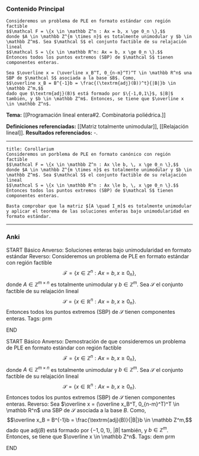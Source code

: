 ### Contenido Principal

```ad-theorem
Consideremos un problema de PLE en formato estándar con región factible
$$\mathcal F = \{x \in \mathbb Z^n : Ax = b, x \ge 0_n \},$$
donde $A \in \mathbb Z^{m \times n}$ es totalmente unimodular y $b \in \mathbb Z^m$. Sea $\mathcal S$ el conjunto factible de su relajación lineal
$$\mathcal S = \{x \in \mathbb R^n: Ax = b, x \ge 0_n \}.$$
Entonces todos los puntos extremos (SBP) de $\mathcal S$ tienen componentes enteras.
```

```ad-proof
Sea $\overline x = (\overline x_B^T, 0_{n-m}^T)^T \in \mathbb R^n$ una SBP de $\mathcal S$ asociada a la base $B$. Como,
$$\overline x_B = B^{-1}b = \frac{(\textrm{adj}(B))^t}{|B|}b \in \mathbb Z^m,$$
dado que $\textrm{adj}(B)$ está formado por $\{-1,0,1\}$, $|B|$ también, y $b \in \mathbb Z^m$. Entonces, se tiene que $\overline x \in \mathbb Z^n$.
```

**Tema:** [[Programación lineal entera#2. Combinatoria poliédrica.]]

**Definiciones referenciadas:** [[Matriz totalmente unimodular]], [[Relajación lineal]].
**Resultados referenciados:** -.

---

```ad-cor
title: Corollarium
Consideremos un porblema de PLE en formato canónico con región factible
$$\mathcal F = \{x \in \mathbb Z^n : Ax \le b, \, x \ge 0_n \},$$
donde $A \in \mathbb Z^{m \times n}$ es totalmente unimodular y $b \in \mathbb Z^m$. Sea $\mathcal S$ el conjunto factible de su relajación lineal
$$\mathcal S = \{x \in \mathbb R^n : Ax \le b, \, x \ge 0_n \}.$$
Entonces todos los puntos extremos (SBP) de $\mathcal S$ tienen componentes enteras.
```

```ad-proof
Basta comprobar que la matriz $[A \quad I_m]$ es totalmente unimodular y aplicar el teorema de las soluciones enteras bajo unimodularidad en formato estándar.
```


---
### Anki

START
Básico
Anverso: Soluciones enteras bajo unimodularidad en formato estándar
Reverso: Consideremos un problema de PLE en formato estándar con región factible
$$\mathcal F = \{x \in \mathbb Z^n : Ax = b, x \ge 0_n \},$$
donde $A \in \mathbb Z^{m \times n}$ es totalmente unimodular y $b \in \mathbb Z^m$. Sea $\mathcal S$ el conjunto factible de su relajación lineal
$$\mathcal S = \{x \in \mathbb R^n: Ax = b, x \ge 0_n \}.$$
Entonces todos los puntos extremos (SBP) de $\mathcal S$ tienen componentes enteras.
Tags: prm
<!--ID: 1733328768615-->
END

START
Básico
Anverso: Demostración de que consideremos un problema de PLE en formato estándar con región factible
$$\mathcal F = \{x \in \mathbb Z^n : Ax = b, x \ge 0_n \},$$
donde $A \in \mathbb Z^{m \times n}$ es totalmente unimodular y $b \in \mathbb Z^m$. Sea $\mathcal S$ el conjunto factible de su relajación lineal
$$\mathcal S = \{x \in \mathbb R^n: Ax = b, x \ge 0_n \}.$$
Entonces todos los puntos extremos (SBP) de $\mathcal S$ tienen componentes enteras.
Reverso: Sea $\overline x = (\overline x_B^T, 0_{n-m}^T)^T \in \mathbb R^n$ una SBP de $\mathcal S$ asociada a la base $B$. Como,
$$\overline x_B = B^{-1}b = \frac{\textrm{adj}(B)}{|B|}b \in \mathbb Z^m,$$
dado que $\textrm{adj}(B)$ está formado por $\{-1,0,1\}$, $|B|$ también, y $b \in \mathbb Z^m$. Entonces, se tiene que $\overline x \in \mathbb Z^n$.
Tags: dem prm
<!--ID: 1733328768618-->
END

